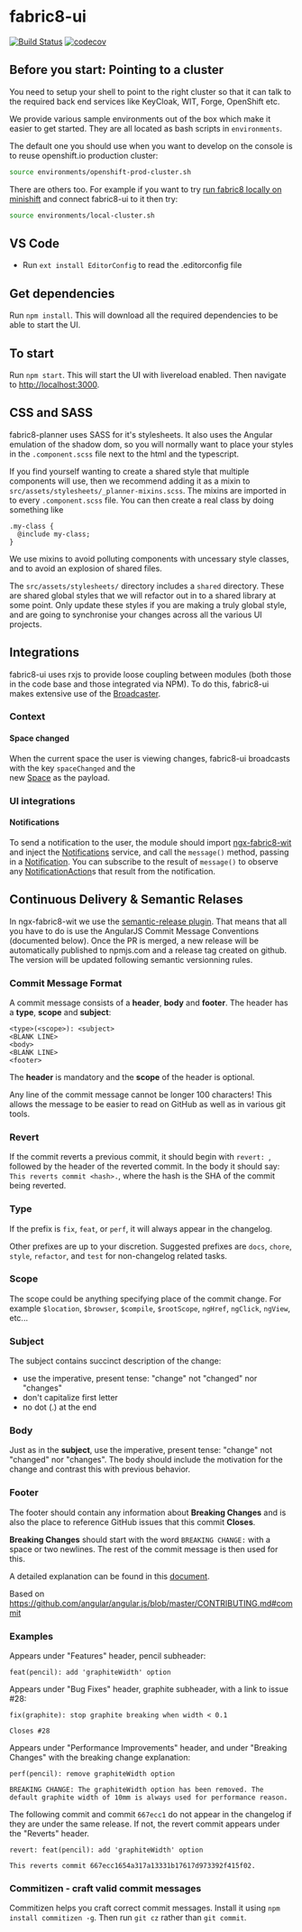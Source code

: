 # fabric8-ui

[![Build Status](https://ci.centos.org/buildStatus/icon?job=devtools-fabric8-ui-npm-publish-build-master)](https://ci.centos.org/job/devtools-fabric8-ui-npm-publish-build-master)
[![codecov](https://codecov.io/gh/fabric8io/fabric8-ui/branch/master/graph/badge.svg)](https://codecov.io/gh/fabric8io/fabric8-ui)

## Before you start: Pointing to a cluster

You need to setup your shell to point to the right cluster so that it can talk to the required back end services like KeyCloak, WIT, Forge, OpenShift etc.

We provide various sample environments out of the box which make it easier to get started. They are all located as bash scripts in `environments`. 

The default one you should use when you want to develop on the console is to reuse openshift.io production cluster:

```bash
source environments/openshift-prod-cluster.sh
```

There are others too. For example if you want to try [run fabric8 locally on minishift](https://github.com/fabric8io/fabric8-platform#v-4x-pre-release-development) and connect fabric8-ui to it then try:

```bash
source environments/local-cluster.sh
```


## VS Code

* Run `ext install EditorConfig` to read the .editorconfig file

## Get dependencies

Run `npm install`. This will download all the required dependencies to be able to start the UI.

## To start

Run `npm start`. This will start the UI with livereload enabled. Then navigate to <http://localhost:3000>.

## CSS and SASS

fabric8-planner uses SASS for it's stylesheets. It also uses the Angular emulation
of the shadow dom, so you will normally want to place your styles in the
`.component.scss` file next to the html and the typescript.

If you find yourself wanting to create a shared style that multiple components will
use, then we recommend adding it as a mixin to
`src/assets/stylesheets/_planner-mixins.scss`. The mixins are imported in to every
`.component.scss` file. You can then create a real class by doing something like

    .my-class {
      @include my-class;
    }

We use mixins to avoid polluting components with uncessary style classes, and to avoid
an explosion of shared files.

The `src/assets/stylesheets/` directory includes a `shared` directory. These are
shared global styles that we will refactor out in to a shared library at some point.
Only update these styles if you are making a truly global style, and are going to
synchronise your changes across all the various UI projects.

## Integrations

fabric8-ui uses rxjs to provide loose coupling between modules (both those in the code base and those integrated via NPM). 
To do this, fabric8-ui makes extensive use of the [Broadcaster](https://github.com/fabric8-ui/ngx-base/blob/master/src/app/broadcaster.service.ts).

### Context

#### Space changed

When the current space the user is viewing changes, fabric8-ui broadcasts with the key `spaceChanged` and the  
new [Space](https://github.com/fabric8-ui/ngx-fabric8-wit/blob/master/src/app/models/space.ts) as the payload.

### UI integrations

####  Notifications

To send a notification to the user, the module should import [ngx-fabric8-wit](https://github.com/fabric8-ui/ngx-fabric8-wit)
and inject the [Notifications](https://github.com/fabric8-ui/ngx-base/blob/master/src/app/notifications/notifications.ts)
service, and call the `message()` method, passing in a [Notification](https://github.com/fabric8-ui/ngx-base/blob/master/src/app/notifications/notification.ts). You can subscribe to
the result of `message()` to observe any [NotificationAction](https://github.com/fabric8-ui/ngx-base/blob/master/src/app/notifications/notification-action.ts)s that result
from the notification.

## Continuous Delivery & Semantic Relases

In ngx-fabric8-wit we use the
[semantic-release
plugin](https://github.com/semantic-release/semantic-release). That means that all you have to do is use the AngularJS Commit
Message Conventions (documented below). Once the PR is merged, a new
release will be automatically published to npmjs.com and a release tag
created on github. The version will be updated following semantic
versionning rules.

### Commit Message Format

A commit message consists of a **header**, **body** and **footer**.  The header has a **type**, **scope** and **subject**:

```
<type>(<scope>): <subject>
<BLANK LINE>
<body>
<BLANK LINE>
<footer>
```

The **header** is mandatory and the **scope** of the header is optional.

Any line of the commit message cannot be longer 100 characters! This allows the message to be easier
to read on GitHub as well as in various git tools.

### Revert

If the commit reverts a previous commit, it should begin with `revert: `, followed by the header of the reverted commit. In the body it should say: `This reverts commit <hash>.`, where the hash is the SHA of the commit being reverted.

### Type

If the prefix is `fix`, `feat`,  or `perf`, it will always appear in the changelog.

Other prefixes are up to your discretion. Suggested prefixes are `docs`, `chore`, `style`, `refactor`, and `test` for non-changelog related tasks.

### Scope

The scope could be anything specifying place of the commit change. For example `$location`,
`$browser`, `$compile`, `$rootScope`, `ngHref`, `ngClick`, `ngView`, etc...

### Subject

The subject contains succinct description of the change:

* use the imperative, present tense: "change" not "changed" nor "changes"
* don't capitalize first letter
* no dot (.) at the end

### Body

Just as in the **subject**, use the imperative, present tense: "change" not "changed" nor "changes".
The body should include the motivation for the change and contrast this with previous behavior.

### Footer

The footer should contain any information about **Breaking Changes** and is also the place to
reference GitHub issues that this commit **Closes**.

**Breaking Changes** should start with the word `BREAKING CHANGE:` with a space or two newlines. The rest of the commit message is then used for this.

A detailed explanation can be found in this [document][commit-message-format].

Based on https://github.com/angular/angular.js/blob/master/CONTRIBUTING.md#commit

[commit-message-format]: https://docs.google.com/document/d/1QrDFcIiPjSLDn3EL15IJygNPiHORgU1_OOAqWjiDU5Y/edit#


### Examples

Appears under "Features" header, pencil subheader:

```
feat(pencil): add 'graphiteWidth' option
```

Appears under "Bug Fixes" header, graphite subheader, with a link to issue #28:

```
fix(graphite): stop graphite breaking when width < 0.1

Closes #28
```

Appears under "Performance Improvements" header, and under "Breaking Changes" with the breaking change explanation:

```
perf(pencil): remove graphiteWidth option

BREAKING CHANGE: The graphiteWidth option has been removed. The default graphite width of 10mm is always used for performance reason.
```

The following commit and commit `667ecc1` do not appear in the changelog if they are under the same release. If not, the revert commit appears under the "Reverts" header.

```
revert: feat(pencil): add 'graphiteWidth' option

This reverts commit 667ecc1654a317a13331b17617d973392f415f02.
```

### Commitizen - craft valid commit messages

Commitizen helps you craft correct commit messages. Install it using `npm install commitizen -g`. Then run `git cz` rather than `git commit`.

